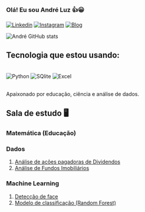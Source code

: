 ### Olá! Eu sou André Luz 👍😀 

[![Linkedin](https://img.shields.io/badge/LinkedIn-0077B5?style=for-the-badge&logo=linkedin&logoColor=white)](https://www.linkedin.com/in/andrejuniorba/)
[![Instagram](https://img.shields.io/badge/Instagram-E4405F?style=for-the-badge&logo=instagram&logoColor=white)](https://www.instagram.com/andrejuniorba/)
[![Blog](https://img.shields.io/badge/Blogger-FF5722?style=for-the-badge&logo=blogger&logoColor=white)](https://matematicaplicadaon.blogspot.com/)


![André GitHub stats](https://github-readme-stats.vercel.app/api?username=andrejuniorba&show_icons=true&theme=dracula)

## Tecnologia que estou usando:

<div style="display: inline_block"><br/>
    <img align="center" alt="Python" src ="https://img.shields.io/badge/Python-14354C?style=for-the-badge&logo=python&logoColor=white">
    <img align="center" alt="SQlite" src ="https://img.shields.io/badge/SQLite-07405E?style=for-the-badge&logo=sqlite&logoColor=white">
    <img align="center" alt="Excel" src ="https://img.shields.io/badge/Microsoft_Excel-217346?style=for-the-badge&logo=microsoft-excel&logoColor=white">

</div><br/>

Apaixonado por educação, ciência e análise de dados.

## Sala de estudo 🖥

### Matemática (Educação)

### Dados

01. [Análise de acões pagadoras de Dividendos](https://github.com/andrejuniorba/Analises_estudos/blob/main/Análise_de_boas_ações_pagadoras_de_dividendos.ipynb)
02. [Análise de Fundos Imobiliários](https://github.com/andrejuniorba/Analises_estudos/blob/main/Análise_quantitativa_de_Fundos_Imobiliários.ipynb)

### Machine Learning

01. [Detecção de face](https://github.com/andrejuniorba/Projetos_Machine_Learning/blob/main/Detec%C3%A7%C3%A3o_de_faces.ipynb)
02. [Modelo de classificação (Random Forest)](https://github.com/andrejuniorba/Projetos_Machine_Learning/blob/main/Modelo_de_Classifica%C3%A7%C3%A3o_Floresta_Aleat%C3%B3ria.ipynb)

